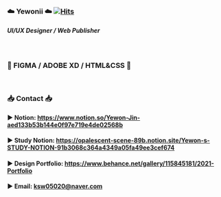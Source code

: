 ### :cloud: Yewonii :cloud:         [![Hits](https://hits.seeyoufarm.com/api/count/incr/badge.svg?url=https%3A%2F%2Fgithub.com%2Fgjbae1212%2Fhit-counter&count_bg=%23C9E2FF&title_bg=%232571FF&icon=github.svg&icon_color=%23FFFFFF&title=yewonii&edge_flat=false)](https://hits.seeyoufarm.com)

##### UI/UX Designer / Web Publisher

<br/>

### :wrench: FIGMA / ADOBE XD / HTML&CSS :wrench: 

<br/>

### :inbox_tray: Contact :inbox_tray:

####  :arrow_forward: Notion: <https://www.notion.so/Yewon-Jin-aed133b53b144e0f97e719e4de02568b>
####  :arrow_forward: Study Notion: <https://opalescent-scene-89b.notion.site/Yewon-s-STUDY-NOTION-91b3068c364a4349a05fa49ee3cef674>
####  :arrow_forward: Design Portfolio: <https://www.behance.net/gallery/115845181/2021-Portfolio>
####  :arrow_forward: Email: <ksw05020@naver.com>




